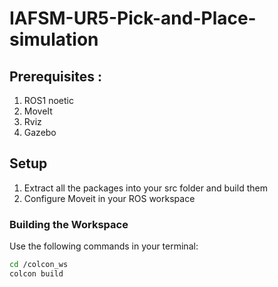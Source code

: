 # IAFSM-UR5-Pick-and-Place-simulation
## Prerequisites :
1. ROS1 noetic
2. MoveIt
3. Rviz
4. Gazebo

## Setup
1. Extract all the packages into your src folder and build them
2. Configure Moveit in your ROS workspace
   
### Building the Workspace
Use the following commands in your terminal:

```bash
cd /colcon_ws
colcon build
